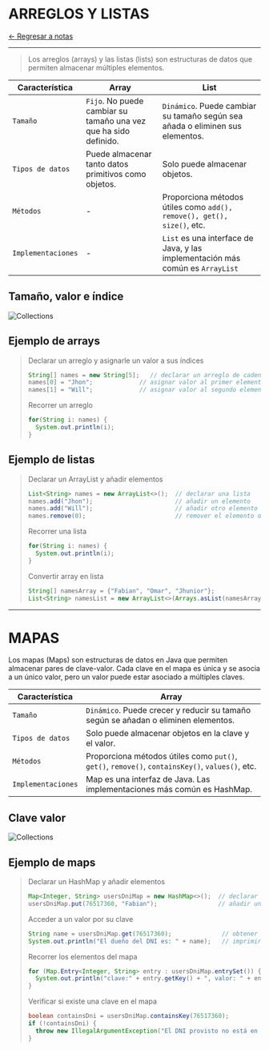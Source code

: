 # ARREGLOS Y LISTAS

[← Regresar a notas](../../../README.md) <br>

---

> Los arreglos (arrays) y las listas (lists) son estructuras de datos que permiten almacenar múltiples elementos.

| Característica     | Array                                                            | List                                                                           |   
|--------------------|------------------------------------------------------------------|--------------------------------------------------------------------------------|
| `Tamaño`           | `Fijo`. No puede cambiar su tamaño una vez que ha sido definido. | `Dinámico`. Puede cambiar su tamaño según sea añada o eliminen sus elementos.  |
| `Tipos de datos`   | Puede almacenar tanto datos primitivos como objetos.             | Solo puede almacenar objetos.                                                  |
| `Métodos`          | -                                                                | Proporciona métodos útiles como `add(), remove(), get(), size()`, etc.         |
| `Implementaciones` | -                                                                | `List` es una interface de Java, y las implementación más común es `ArrayList` |

## Tamaño, valor e índice
![Collections](../../../../../../../../resources/images/collections/arrays.jpg)

## Ejemplo de arrays

> Declarar un arreglo y asignarle un valor a sus índices 
> ```java
> String[] names = new String[5];   // declarar un arreglo de cadenas con 5 elementos
> names[0] = "Jhon";             // asignar valor al primer elemento
> names[1] = "Will";             // asignar valor al segundo elemento
> ```
> 
> Recorrer un arreglo
> ```java
> for(String i: names) {
>   System.out.println(i);
> }
> ```

## Ejemplo de listas
> Declarar un ArrayList y añadir elementos
> ```java
> List<String> names = new ArrayList<>();  // declarar una lista
> names.add("Jhon");                       // añadir un elemento
> names.add("Will");                       // añadir otro elemento
> names.remove(0);                         // remover el elemento de la pisición 0
> ```
>
> Recorrer una lista
> ```java
> for(String i: names) {
>   System.out.println(i);
> }
> ```
> Convertir array en lista
> ```java
> String[] namesArray = {"Fabian", "Omar", "Jhunior"};
> List<String> namesList = new ArrayList<>(Arrays.asList(namesArray));
> ```

---

# MAPAS
Los mapas (Maps) son estructuras de datos en Java que permiten almacenar pares de clave-valor. 
Cada clave en el mapa es única y se asocia a un único valor, pero un valor puede estar asociado a múltiples claves.

| Característica     | Array                                                                                           |
|--------------------|-------------------------------------------------------------------------------------------------|
| `Tamaño`           | `Dinámico`. Puede crecer y reducir su tamaño según se añadan o eliminen elementos.              |
| `Tipos de datos`   | Solo puede almacenar objetos en la clave y el valor.                                            |
| `Métodos`          | Proporciona métodos útiles como `put()`, `get()`, `remove()`, `containsKey()`, `values()`, etc. |
| `Implementaciones` | Map es una interfaz de Java. Las implementaciones más común es HashMap.                         |

## Clave valor
![Collections](../../../../../../../../resources/images/collections/maps.png)

## Ejemplo de maps
> Declarar un HashMap y añadir elementos
> ```java
> Map<Integer, String> usersDniMap = new HashMap<>();  // declarar un HashMap
> usersDniMap.put(76517360, "Fabian");                 // añadir un par clave-valor
> ```
> 
> Acceder a un valor por su clave
> ```java
> String name = usersDniMap.get(76517360);              // obtener el valor asociado con la clave 76517360
> System.out.println("El dueño del DNI es: " + name);   // imprimir el nombre asociado al DNI
> ```
>
> Recorrer los elementos del mapa
> ```java
> for (Map.Entry<Integer, String> entry : usersDniMap.entrySet()) {
>   System.out.println("clave:" + entry.getKey() + ", valor: " + entry.getValue());
> }
> ```
> 
> Verificar si existe una clave en el mapa
> ```java
> boolean containsDni = usersDniMap.containsKey(76517360);
> if (!containsDni) {
>   throw new IllegalArgumentException("El DNI provisto no está en el mapa");
> }
> ```
